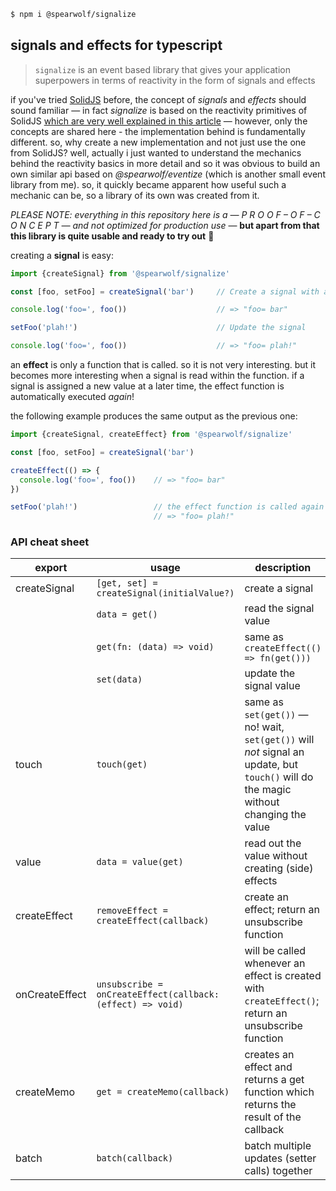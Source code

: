 ```sh
$ npm i @spearwolf/signalize
````

## signals and effects for typescript

> `signalize` is an event based library that gives your application superpowers in terms of reactivity in the form of signals and effects

if you've tried [SolidJS](https://www.solidjs.com/) before, the concept of _signals_ and _effects_ should sound familiar &mdash; in fact _signalize_ is based on the reactivity primitives of SolidJS [which are very well explained in this article](https://dev.to/ryansolid/a-hands-on-introduction-to-fine-grained-reactivity-3ndf) &mdash; however, only the concepts are shared here - the implementation behind is fundamentally different. so, why create a new implementation and not just use the one from SolidJS? well, actually i just wanted to understand the mechanics behind the reactivity basics in more detail and so it was obvious to build an own similar api based on _@spearwolf/eventize_ (which is another small event library from me). so, it quickly became apparent how useful such a mechanic can be, so a library of its own was created from it.

_PLEASE NOTE: everything in this repository here is a &mdash; P R O O F &ndash; O F &ndash; C O N C E P T &mdash; and not optimized for production use_ &mdash; __but apart from that this library is quite usable and ready to try out__ :rocket:

creating a __signal__ is easy:

```js
import {createSignal} from '@spearwolf/signalize'

const [foo, setFoo] = createSignal('bar')     // Create a signal with an initial value

console.log('foo=', foo())                    // => "foo= bar"

setFoo('plah!')                               // Update the signal

console.log('foo=', foo())                    // => "foo= plah!"
```

an __effect__ is only a function that is called. so it is not very interesting. but it becomes more interesting when a signal is read within the function. if a signal is assigned a new value at a later time, the effect function is automatically executed _again_!

the following example produces the same output as the previous one:

```js
import {createSignal, createEffect} from '@spearwolf/signalize'

const [foo, setFoo] = createSignal('bar')

createEffect(() => {
  console.log('foo=', foo())    // => "foo= bar"
})

setFoo('plah!')                 // the effect function is called again now
                                // => "foo= plah!"
```


### API cheat sheet

| export | usage | description |
|--------|-------|-------------|
| createSignal | `[get, set] = createSignal(initialValue?)` | create a signal |
| | `data = get()` | read the signal value |
| | `get(fn: (data) => void)` | same as `createEffect(() => fn(get()))` |
| | `set(data)` | update the signal value |
| touch | `touch(get)` | same as `set(get())` &mdash; no! wait, `set(get())` will _not_ signal an update, but `touch()` will do the magic without changing the value |
| value | `data = value(get)` | read out the value without creating (side) effects |
| createEffect | `removeEffect = createEffect(callback)` | create an effect; return an unsubscribe function |
| onCreateEffect | `unsubscribe = onCreateEffect(callback: (effect) => void)` | will be called whenever an effect is created with `createEffect()`; return an unsubscribe function |
| createMemo | `get = createMemo(callback)` | creates an effect and returns a get function which returns the result of the callback |
| batch | `batch(callback)` | batch multiple updates (setter calls) together |
